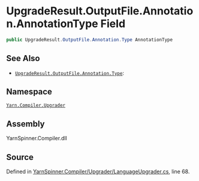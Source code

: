 # UpgradeResult.OutputFile.Annotation.AnnotationType Field


```csharp
public UpgradeResult.OutputFile.Annotation.Type AnnotationType
```



## See Also
* [`UpgradeResult.OutputFile.Annotation.Type`](/api/csharp/yarn.compiler.upgrader/upgraderesult.outputfile.annotation.type.md): 
## Namespace
[`Yarn.Compiler.Upgrader`](/api/csharp/yarn.compiler.upgrader/README.md)

## Assembly
YarnSpinner.Compiler.dll

## Source
Defined in [YarnSpinner.Compiler/Upgrader/LanguageUpgrader.cs](https://github.com/YarnSpinnerTool/YarnSpinner//blob/develop/YarnSpinner.Compiler/Upgrader/LanguageUpgrader.cs#L68), line 68.
